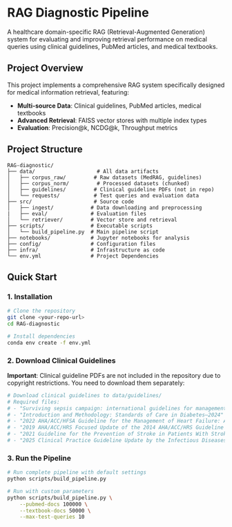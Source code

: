 # RAG Diagnostic Pipeline

A healthcare domain-specific RAG (Retrieval-Augmented Generation) system for evaluating and improving retrieval performance on medical queries using clinical guidelines, PubMed articles, and medical textbooks.

## Project Overview

This project implements a comprehensive RAG system specifically designed for medical information retrieval, featuring:

- **Multi-source Data**: Clinical guidelines, PubMed articles, medical textbooks
- **Advanced Retrieval**: FAISS vector stores with multiple index types
- **Evaluation**: Precision@k, NCDG@k, Throughput metrics

## Project Structure

```
RAG-diagnostic/
├── data/                    # All data artifacts
│   ├── corpus_raw/         # Raw datasets (MedRAG, guidelines)
│   ├── corpus_norm/         # Processed datasets (chunked)
│   ├── guidelines/         # Clinical guideline PDFs (not in repo)
│   └── requests/           # Test queries and evaluation data
├── src/                    # Source code
│   ├── ingest/            # Data downloading and preprocessing
|   ├── eval/              # Evaluation files
│   └── retriever/         # Vector store and retrieval
├── scripts/               # Executable scripts
│   └── build_pipeline.py  # Main pipeline script
├── notebooks/             # Jupyter notebooks for analysis
├── config/                # Configuration files
├── infra/                 # Infrastructure as code
└── env.yml                # Project Dependencies 
```

## Quick Start

### 1. Installation

```bash
# Clone the repository
git clone <your-repo-url>
cd RAG-diagnostic

# Install dependencies
conda env create -f env.yml
```

### 2. Download Clinical Guidelines

**Important**: Clinical guideline PDFs are not included in the repository due to copyright restrictions. You need to download them separately:

```bash
# Download clinical guidelines to data/guidelines/
# Required files:
# - "Surviving sepsis campaign: international guidelines for management of sepsis and septic shock 2021"
# - "Introduction and Methodology: Standards of Care in Diabetes—2024"
# - "2022 AHA/ACC/HFSA Guideline for the Management of Heart Failure: A Report of the American College of Cardiology/American Heart Association Joint Committee on Clinical Practice Guidelines"
# - "2019 AHA/ACC/HRS Focused Update of the 2014 AHA/ACC/HRS Guideline for the Management of Patients With Atrial Fibrillation"
# - "2021 Guideline for the Prevention of Stroke in Patients With Stroke and Transient Ischemic Attack"
# - "2025 Clinical Practice Guideline Update by the Infectious Diseases Society of America on the Treatment and Management of COVID-19: Infliximab"
```

### 3. Run the Pipeline

```bash
# Run complete pipeline with default settings
python scripts/build_pipeline.py

# Run with custom parameters
python scripts/build_pipeline.py \
    --pubmed-docs 100000 \
    --textbook-docs 50000 \
    --max-test-queries 10
```
